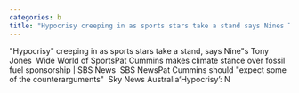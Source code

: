 ```yaml
---
categories: b
title: "Hypocrisy creeping in as sports stars take a stand says Nines Tony Jones  Wide World of Sports"
---
```

"Hypocrisy" creeping in as sports stars take a stand, says Nine"s Tony Jones&nbsp;&nbsp;Wide World of SportsPat Cummins makes climate stance over fossil fuel sponsorship | SBS News&nbsp;&nbsp;SBS NewsPat Cummins should "expect some of the counterarguments"&nbsp;&nbsp;Sky News Australia‘Hypocrisy’: N
